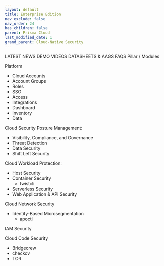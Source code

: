 ```yaml
---
layout: default
title: Enterprise Edition
nav_exclude: false
nav_order: 24
has_children: false
parent: Prisma Cloud
last_modified_date: 1
grand_parent: Cloud-Native Security
---
```



LATEST NEWS
DEMO VIDEOS
DATASHEETS & AAGS
FAQS
Pillar / Modules

Platform
- Cloud Accounts
- Account Groups
- Roles
- SSO
- Access
- Integrations
- Dashboard
- Inventory
- Data

Cloud Security Posture Management:
- Visibility, Compliance, and Governance
- Threat Detection
- Data Security
- Shift Left Security

Cloud Workload Protection:
- Host Security
- Container Security
    - twistcli
- Serverless Security
- Web Application & API Security

Cloud Network Security
- Identity-Based Microsegmentation
    - apoctl

IAM Security

Cloud Code Security
- Bridgecrew
- checkov
- TOR